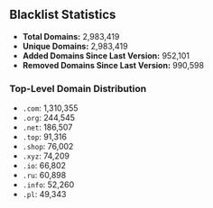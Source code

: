 ## Blacklist Statistics

- **Total Domains:** 2,983,419
- **Unique Domains:** 2,983,419
- **Added Domains Since Last Version:** 952,101
- **Removed Domains Since Last Version:** 990,598

### Top-Level Domain Distribution

-  `.com`: 1,310,355
-  `.org`: 244,545
-  `.net`: 186,507
-  `.top`: 91,316
-  `.shop`: 76,002
-  `.xyz`: 74,209
-  `.io`: 66,802
-  `.ru`: 60,898
-  `.info`: 52,260
-  `.pl`: 49,343
